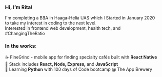 ### Hi, I’m Rita!

I'm completing a BBA in Haaga-Helia UAS which I Started in January 2020 to take my interest in coding to the next level.  
Interested in frontend web development, health tech, and #ChangingTheRatio

### In the works:

☕ FineGrind - mobile app for finding specialty cafés built with **React Native**  
📖 Stack includes **React, Node, Express,** and **JavaScript**  
🐍 Learning **Python** with 100 days of Code bootcamp @ The App Brewery  


<!---
ritamiklan/ritamiklan is a ✨ special ✨ repository because its `README.md` (this file) appears on your GitHub profile.
You can click the Preview link to take a look at your changes.
--->
